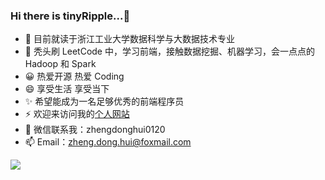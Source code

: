 ### Hi there is tinyRipple...👋

<!--
**tinyRipple/tinyRipple** is a ✨ _special_ ✨ repository because its `README.md` (this file) appears on your GitHub profile.

Here are some ideas to get you started:

- 🔭 I’m currently working on ...
- 🌱 I’m currently learning ...
- 👯 I’m looking to collaborate on ...
- 🤔 I’m looking for help with ...
- 💬 Ask me about ...
- 📫 How to reach me: ...
- 😄 Pronouns: ...
- ⚡ Fun fact: ...
-->

- 🔭 目前就读于浙江工业大学数据科学与大数据技术专业
- 🌱 秃头刷 LeetCode 中，学习前端，接触数据挖掘、机器学习，会一点点的 Hadoop 和 Spark
- 😀 热爱开源 热爱 Coding
- 😄 享受生活 享受当下
- ✨ 希望能成为一名足够优秀的前端程序员
- ⚡ 欢迎来访问我的[个人网站](http://zhengdh.top/)
- 💬 微信联系我：zhengdonghui0120
- 📫 Email：zheng.dong.hui@foxmail.com
<img src="https://github-readme-stats.vercel.app/api?username=tinyRipple&show_icons=true&icon_color=CE1D2D&text_color=718096&bg_color=ffffff&hide_title=true"/>
